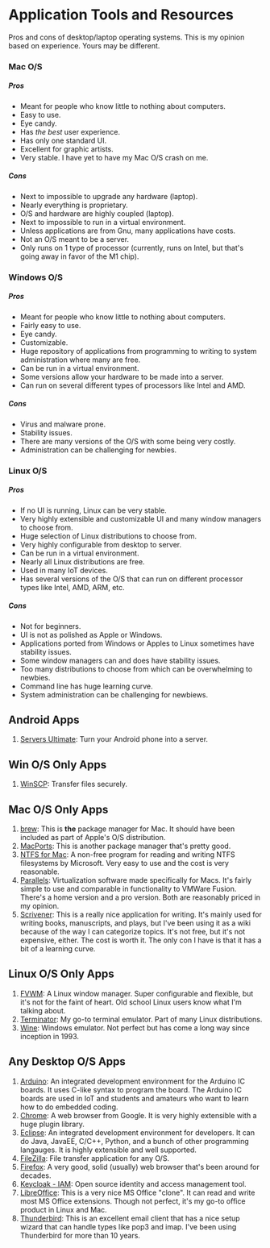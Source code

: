 # Application Tools and Resources

Pros and cons of desktop/laptop operating systems. This is my opinion based on experience. Yours may be different.

### Mac O/S
##### Pros
* Meant for people who know little to nothing about computers.
* Easy to use.
* Eye candy.
* Has *the best* user experience.
* Has only one standard UI.
* Excellent for graphic artists.
* Very stable. I have yet to have my Mac O/S crash on me.
##### Cons
* Next to impossible to upgrade any hardware (laptop).
* Nearly everything is proprietary.
* O/S and hardware are highly coupled (laptop).
* Next to impossible to run in a virtual environment.
* Unless applications are from Gnu, many applications have costs.
* Not an O/S meant to be a server.
* Only runs on 1 type of processor (currently, runs on Intel, but that's going away in favor of the M1 chip).

### Windows O/S
##### Pros
* Meant for people who know little to nothing about computers.
* Fairly easy to use.
* Eye candy.
* Customizable.
* Huge repository of applications from programming to writing to system administration where many are free.
* Can be run in a virtual environment.
* Some versions allow your hardware to be made into a server.
* Can run on several different types of processors like Intel and AMD.
##### Cons
* Virus and malware prone.
* Stability issues.
* There are many versions of the O/S with some being very costly.
* Administration can be challenging for newbies.

### Linux O/S
##### Pros
* If no UI is running, Linux can be very stable.
* Very highly extensible and customizable UI and many window managers to choose from.
* Huge selection of Linux distributions to choose from.
* Very highly configurable from desktop to server.
* Can be run in a virtual environment.
* Nearly all Linux distributions are free.
* Used in many IoT devices.
* Has several versions of the O/S that can run on different processor types like Intel, AMD, ARM, etc.
##### Cons
* Not for beginners.
* UI is not as polished as Apple or Windows.
* Applications ported from Windows or Apples to Linux sometimes have stability issues.
* Some window managers can and does have stability issues.
* Too many distributions to choose from which can be overwhelming to newbies.
* Command line has huge learning curve.
* System administration can be challenging for newbiews.

## Android Apps
1. [Servers Ultimate](https://play.google.com/store/apps/details?id=com.icecoldapps.serversultimate): Turn your Android phone into a server. 

## Win O/S Only Apps
1. [WinSCP](https://winscp.net/eng/index.php): Transfer files securely.

## Mac O/S Only Apps
1. [brew](https://brew.sh/): This is **the** package manager for Mac. It should have been included as part of Apple's O/S distribution.
1. [MacPorts](https://www.macports.org/): This is another package manager that's pretty good.
1. [NTFS for Mac](https://www.paragon-software.com/us/home/ntfs-mac/): A non-free program for reading and writing NTFS filesystems by Microsoft. Very easy to use and the cost is very reasonable.
1. [Parallels](https://www.parallels.com): Virtualization software made specifically for Macs. It's fairly simple to use and comparable in functionality to VMWare Fusion. There's a home version and a pro version. Both are reasonably priced in my opinion. 
1. [Scrivener](https://www.literatureandlatte.com/scrivener/overview): This is a really nice application for writing. It's mainly used for writing books, manuscripts, and plays, but I've been using it as a wiki because of the way I can categorize topics. It's not free, but it's not expensive, either. The cost is worth it. The only con I have is that it has a bit of a learning curve.

## Linux O/S Only Apps
1. [FVWM](https://www.fvwm.org/): A Linux window manager. Super configurable and flexible, but it's not for the faint of heart. Old school Linux users know what I'm talking about.
1. [Terminator](https://launchpad.net/terminator): My go-to terminal emulator. Part of many Linux distributions.
1. [Wine](https://www.winehq.org/): Windows emulator. Not perfect but has come a long way since inception in 1993.

## Any Desktop O/S Apps
1. [Arduino](https://www.arduino.cc/en/software/): An integrated development environment for the Arduino IC boards. It uses C-like syntax to program the board. The Arduino IC boards are used in IoT and students and amateurs who want to learn how to do embedded coding.
2. [Chrome](https://www.google.com/chrome/): A web browser from Google. It is very highly extensible with a huge plugin library.
3. [Eclipse](https://www.eclipse.org/downloads/): An integrated development environment for developers. It can do Java, JavaEE, C/C++, Python, and a bunch of other programming langauges. It is highly extensible and well supported.
4. [FileZilla](https://filezilla-project.org/): File transfer application for any O/S.
5. [Firefox](https://www.mozilla.org/en-US/): A very good, solid (usually) web browser that's been around for decades.
6. [Keycloak - IAM](https://www.keycloak.org/index.html): Open source identity and access management tool.
7. [LibreOffice](https://www.libreoffice.org/): This is a very nice MS Office "clone". It can read and write most MS Office extensions. Though not perfect, it's my go-to office product in Linux and Mac.
8. [Thunderbird](https://www.thunderbird.net/en-US/): This is an excellent email client that has a nice setup wizard that can handle types like pop3 and imap. I've been using Thunderbird for more than 10 years.
